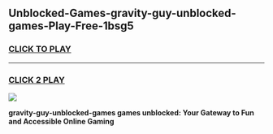 
## Unblocked-Games-gravity-guy-unblocked-games-Play-Free-1bsg5
<h3>
<a href="https://premium76.site?title=gravity-guy-unblocked-games&ref=10A">CLICK TO PLAY</a></h3>
<hr>

<h3>
<a href="https://premium76.site?title=gravity-guy-unblocked-games&ref=10A">CLICK 2 PLAY</a>
  
</h3>

<a href="https://premium76.site?title=gravity-guy-unblocked-games&ref=10A"><img src="https://clearcache.store/games.png"></a>


**gravity-guy-unblocked-games games unblocked: Your Gateway to Fun and Accessible Online Gaming**
